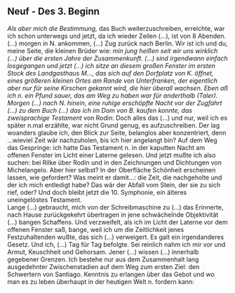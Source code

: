 ## Neuf - Des 3. Beginn
*Als aber mich die Bestimmung,* das Buch weiterzuschreiben, erreichte, war ich schon unterwegs und jetzt, da ich wieder Zeilen (...), ist von 8 Abenden. (...) morgen in N. ankommen, (...) Zug zurück nach Berlin. Wir ist ich und du, meine Seite, die kleinen Brüder wie: *min jung *heißen seit wir uns wirklich (...) über die ersten Jahre der Zusammenkunft. (...) sind irgendwann einfach losgegangen und jetzt (...) ich sitze an diesem großen Fenster im ersten Stock des Landgasthaus M..., das sich auf den Dorfplatz von K. öffnet, eines größeren kleinen Ortes am Rande von Unterfranken, der eigentlich aber nur für seine Kirschen gekannt wird, die hier überall wachsen. Eben aß ich n. ein Pfund sauer, das am Weg zu haben war für anderthalb (Taler). Morgen (...) nach N. hinein, eine ruhige erschöpfte Nacht vor der Zugfahrt (...) zu dem Buch (...) das ich im Dom von B. kaufen konnte, das zweisprachige* Testament* von Rodin: Doch alles das (...) und nur, weil ich es später n.mal erzählte, war nicht Grund genug, es aufzuschreiben. Der lag woanders glaube ich, den Blick zur Seite, belanglos aber konzentriert, denn   
 ...wieviel Zeit wär nachzuholen, bis ich hier angelangt bin? Auf dem Weg das Gespringe: ich hatte Das Testament n. in der kaputten Nacht am offenen Fenster im Licht einer Laterne gelesen. Und jetzt mußte ich also suchen: bei Rilke über Rodin und in den Zeichnungen und Dichtungen von Michelangelo. Aber hier selbst? In der Oberfläche Schönheit erscheinen lassen, wie gefordert? Was meint er damit...: die Zeit, die nachgeholte und der ich mich entledigt habe? Das wär der Abfall vom Stein, der sie zu sich rief, oder? Und doch bleibt jetzt die 10. Symphonie, ein älteres uneingelöstes Testament.   
Lange (...) gebraucht, mich von der Schreibmaschine zu (...) das Erinnerte, nach Hause zurückgekehrt übertragen in jene schwächelnde Objektivität (...) bangen Schaffens. Und verzweifelt, als ich im Licht der Laterne vor dem offenen Fenster saß, bange, weil ich um die Zeitlichkeit jenes Festzuhaltenden wußte, das sich (...) verweigert. Es galt ein irgendanderes Gesetz. Und ich, (...) Tag für Tag befolgte. Sei reinlich nahm ich mir vor und Armut, Keuschheit und Gehorsam. Jener (...) wissen (...) innerhalb gegebener Grenzen. Ich bestehe nur aus dem Zusammenhalt lang ausgedehnter Zwischenstadien auf dem Weg zum ersten Ziel: den Schwertern von Santiago. Kenntnis zu erlangen über das Gebot und wo man es zu leben überhaupt in der heutigen Welt n. fordern kann:   
